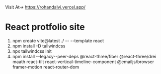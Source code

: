 Visit At-> https://rohandalvi.vercel.app/


# React protfolio site

1. npm create vite@latest ./ -- --template react
2. npm install -D tailwindcss
3. npx tailwindcss init
4. npm install --legacy--peer-deps @react-three/fiber @react-three/drei maath react-tilt react-vertical-timeline-component @emailjs/browser framer-motion react-router-dom
